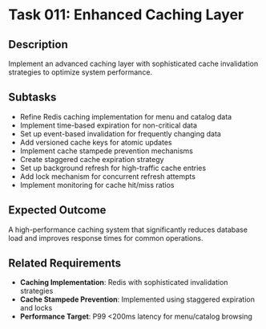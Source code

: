 # Task 011: Enhanced Caching Layer

## Description
Implement an advanced caching layer with sophisticated cache invalidation strategies to optimize system performance.

## Subtasks
- Refine Redis caching implementation for menu and catalog data
- Implement time-based expiration for non-critical data
- Set up event-based invalidation for frequently changing data
- Add versioned cache keys for atomic updates
- Implement cache stampede prevention mechanisms
- Create staggered cache expiration strategy
- Set up background refresh for high-traffic cache entries
- Add lock mechanism for concurrent refresh attempts
- Implement monitoring for cache hit/miss ratios

## Expected Outcome
A high-performance caching system that significantly reduces database load and improves response times for common operations.

## Related Requirements
- **Caching Implementation**: Redis with sophisticated invalidation strategies
- **Cache Stampede Prevention**: Implemented using staggered expiration and locks
- **Performance Target**: P99 <200ms latency for menu/catalog browsing
